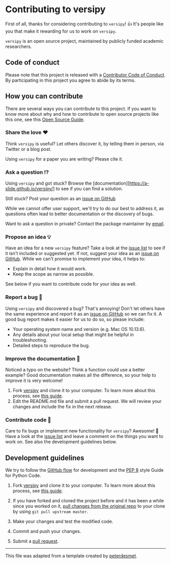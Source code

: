 # Contributing to versipy
First of all, thanks for considering contributing to `versipy`! 👍 It's people like you that make it rewarding for us to work on `versipy`.

`versipy` is an open source project, maintained by publicly funded academic researchers.

[repo]: https://github.com/a-slide/versipy
[issues]: https://github.com/a-slide/versipy/issues
[new_issue]: https://github.com/a-slide/versipy/issues/new
[email]: aleg@ebi.ac.uk
[code_of_conduct]: https://github.com/a-slide/versipy/blob/master/CODE_OF_CONDUCT.md

## Code of conduct

Please note that this project is released with a [Contributor Code of Conduct][code_of_conduct]. By participating in this project you agree to abide by its terms.

## How you can contribute

There are several ways you can contribute to this project. If you want to know more about why and how to contribute to open source projects like this one, see this [Open Source Guide](https://opensource.guide/how-to-contribute/).

### Share the love ❤️

Think `versipy` is useful? Let others discover it, by telling them in person, via Twitter or a blog post.

Using `versipy` for a paper you are writing? Please cite it.

### Ask a question ⁉️

Using `versipy` and got stuck? Browse the [documentation][https://a-slide.github.io/versipy/] to see if you can find a solution.

Still stuck? Post your question as an [issue on GitHub][new_issue]

While we cannot offer user support, we'll try to do our best to address it, as questions often lead to better documentation or the discovery of bugs.

Want to ask a question in private? Contact the package maintainer by [email][email].

### Propose an idea 💡

Have an idea for a new `versipy` feature? Take a look at the [issue list][issues] to see if it isn't included or suggested yet. If not, suggest your idea as an [issue on GitHub][new_issue]. While we can't promise to implement your idea, it helps to:

* Explain in detail how it would work.
* Keep the scope as narrow as possible.

See below if you want to contribute code for your idea as well.

### Report a bug 🐛

Using `versipy` and discovered a bug? That's annoying! Don't let others have the same experience and report it as an [issue on GitHub][new_issue] so we can fix it. A good bug report makes it easier for us to do so, so please include:

* Your operating system name and version (e.g. Mac OS 10.13.6).
* Any details about your local setup that might be helpful in troubleshooting.
* Detailed steps to reproduce the bug.

### Improve the documentation 📖

Noticed a typo on the website? Think a function could use a better example? Good documentation makes all the difference, so your help to improve it is very welcome!

1. Fork [versipy][repo] and clone it to your computer. To learn more about this process, see [this guide](https://guides.github.com/activities/forking/).
2. Edit the README.md file and submit a pull request. We will review your changes and include the fix in the next release.

### Contribute code 📝

Care to fix bugs or implement new functionality for `versipy`? Awesome! 👏 Have a look at the [issue list][issues] and leave a comment on the things you want to work on. See also the development guidelines below.

## Development guidelines

We try to follow the [GitHub flow](https://guides.github.com/introduction/flow/) for development and the [PEP 8](https://www.python.org/dev/peps/pep-0008/) style Guide for Python Code.

1. Fork [versipy][repo] and clone it to your computer. To learn more about this process, see [this guide](https://guides.github.com/activities/forking/).

2. If you have forked and cloned the project before and it has been a while since you worked on it, [pull changes from the original repo](https://help.github.com/articles/merging-an-upstream-repository-into-your-fork/) to your clone by using `git pull upstream master`.

3. Make your changes and test the modified code.

4. Commit and push your changes.

5. Submit a [pull request](https://guides.github.com/activities/forking/#making-a-pull-request).

---

This file was adapted from a template created by [peterdesmet](https://gist.github.com/peterdesmet/e90a1b0dc17af6c12daf6e8b2f044e7c).
